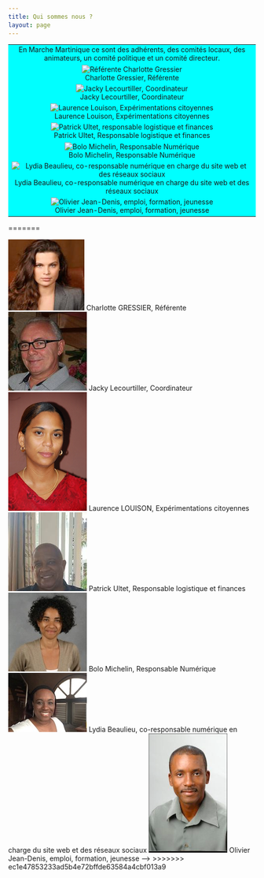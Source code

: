 ```yaml
---
title: Qui sommes nous ?
layout: page
---
```


<table>

  <tr>
    <td>En Marche Martinique ce sont des adhérents, des comités locaux, des animateurs, un comité politique et un comité directeur. </td>
  </tr>

  <tr>
    <td> <img src="/uploads/trombi/Charlotte.png" alt="Référente Charlotte Gressier"/><br/> Charlotte Gressier, Référente </td>
  </tr>
  <tr>
    <td> <img src="/uploads/trombi/jacky.jpg" alt="Jacky Lecourtiller, Coordinateur"/><br/> Jacky Lecourtiller, Coordinateur </td>
  </tr>

  <tr>
    <td> <img src="/uploads/trombi/laurence.jpg" alt="Laurence Louison, Expérimentations citoyennes"/><br/> Laurence Louison, Expérimentations citoyennes </td>
  </tr>

  <tr>
    <td> <img src="/uploads/trombi/patrick.jpg" alt="Patrick Ultet, responsable logistique et finances"/><br/> Patrick Ultet, Responsable logistique et finances </td>
  </tr>

  <tr>
    <td> <img src="/uploads/trombi/bolo.jpeg" alt="Bolo Michelin, Responsable Numérique"/><br/> Bolo Michelin, Responsable Numérique </td>
  </tr>

  <tr>
    <td> <img src="/uploads/trombi/lili.jpg" alt="Lydia Beaulieu, co-responsable numérique en charge du site web et des réseaux sociaux"/><br/> Lydia Beaulieu, co-responsable numérique en charge du site web et des réseaux sociaux </td>
  </tr>

  <tr>
    <td> <img src="/uploads/trombi/olivier.png" alt="Olivier Jean-Denis, emploi, formation, jeunesse"/><br/> Olivier Jean-Denis, emploi, formation, jeunesse </td>
  </tr>

</table>
<style>
  @import "/scss/settings";
  @import "/scss/tools=";
  img
  {
    max-width: 100%;
  }
  table
  {
    text-align : center;
  }
  td
  {
    background-color: aqua;
  }
  @media screen and (max-width: 650px) {
    table {
      width: 60%;
      margin: auto;
    }
  }
  @media screen and (max-width: 500px) {
    table {
      width: 40%;
      margin-left :3s0px;
    }
  }
</style>

<!-- <table>
<<<<<<< HEAD
  <tr>
    <td> <img src="/uploads/Charlotte.png" alt="Référente Charlotte GRESSIER"></td>
    <td>Charlotte GRESSIER, Référente </td>
  </tr>
  <tr>
    <td><img src="/uploads/jacky.jpg" alt="Jacky Lecourtiller, Coordinateur"></td>
    <td>Jacky Lecourtiller, Coordinateur</td>
  </tr>
  <tr>
    <td><img src="/uploads/laurence.jpg" alt="Laurence LOUISON, Expérimentations citoyennes"></td>
    <td>Laurence LOUISON, Expérimentations citoyennes</td>
  </tr>
  <tr>
    <td><img src="/uploads/patrick.jpg" alt="Patrick Ultet, responsable logistique et finances"></td>
    <td>Patrick Ultet, Responsable logistique et finances</td>
  </tr>
  <tr>
    <td><img src="/uploads/bolo.jpeg" alt="Bolo Michelin, Responsable Numérique"></td>
    <td>Bolo Michelin, Responsable Numérique</td>
  </tr>
  <tr>
    <td><img src="/uploads/lili.jpg" alt="Lydia Beaulieu, co-responsable numérique en charge du site web et des réseaux sociaux"></td>
    <td>Lydia Beaulieu, co-responsable numérique en charge du site web et des réseaux sociaux</td>
  </tr>
  <tr>
    <td><img src="/uploads/olivier.png" alt="Olivier Jean-Denis, emploi, formation, jeunesse"></td>
    <td>Olivier Jean-Denis, emploi, formation, jeunesse</td>
  </tr>
</table> -->
=======
<tr>
<td> <img src="/uploads/Charlotte.png" alt="Référente Charlotte GRESSIER"></td>
<td>Charlotte GRESSIER, Référente </td>
</tr>
<tr>
<td><img src="/uploads/jacky.jpg" alt="Jacky Lecourtiller, Coordinateur"></td>
<td>Jacky Lecourtiller, Coordinateur</td>
</tr>
<tr>
<td><img src="/uploads/laurence.jpg" alt="Laurence LOUISON, Expérimentations citoyennes"></td>
<td>Laurence LOUISON, Expérimentations citoyennes</td>
</tr>
<tr>
<td><img src="/uploads/patrick.jpg" alt="Patrick Ultet, responsable logistique et finances"></td>
<td>Patrick Ultet, Responsable logistique et finances</td>
</tr>
<tr>
<td><img src="/uploads/bolo.jpeg" alt="Bolo Michelin, Responsable Numérique"></td>
<td>Bolo Michelin, Responsable Numérique</td>
</tr>
<tr>
<td><img src="/uploads/lili.jpg" alt="Lydia Beaulieu, co-responsable numérique en charge du site web et des réseaux sociaux"></td>
<td>Lydia Beaulieu, co-responsable numérique en charge du site web et des réseaux sociaux</td>
</tr>
<tr>
<td><img src="/uploads/olivier.png" alt="Olivier Jean-Denis, emploi, formation, jeunesse"></td>
<td>Olivier Jean-Denis, emploi, formation, jeunesse</td>
</tr>
</table> -->
>>>>>>> ec1e47853233ad5b4e72bffde63584a4cbf013a9
